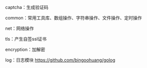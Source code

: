 captcha：生成验证码

common：常用工具库、数组操作、字符串操作、文件操作、定时操作

net：网络操作

tls：产生自签ssl证书

encryption：加解密

log：日志模块 https://github.com/bingoohuang/golog
